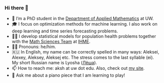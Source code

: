 ### Hi there 👋

- 🌟 I’m a PhD student in the [Department of Applied Mathematics](https://amath.washington.edu) at UW.
- 🎓 I focus on optimization methods for machine learning. I also work on deep learning and time series forecasting problems.
- 👨‍💻 I develop statistical models for population health problems together with the [Math Sciences Team](https://github.com/ihmeuw-msca) at [IHME](http://www.healthdata.org).
- 👨‍🦱 Pronouns: he/him.
- 🇷🇺 In English, my name can be correctly spelled in many ways: Aleksei, Alexey, Aleksey, Aleksej etc. The stress comes to the last syllable (ei). My short Russian name is Lyosha ([Лёша](https://en.wiktionary.org/wiki/Лёша)).
- 📫 How to reach me: aksh at uw dot edu. Also, check out [my site](https://aksholokhov.github.io/projects/).
- 🎹 Ask me about a piano piece that I am learning to play!
